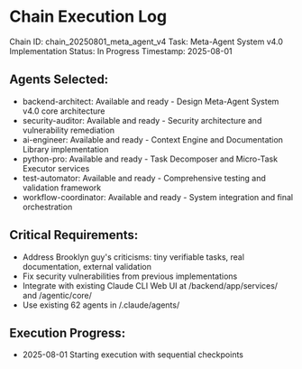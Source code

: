 # Chain Execution Log
Chain ID: chain_20250801_meta_agent_v4
Task: Meta-Agent System v4.0 Implementation
Status: In Progress
Timestamp: 2025-08-01

## Agents Selected:
- backend-architect: Available and ready - Design Meta-Agent System v4.0 core architecture
- security-auditor: Available and ready - Security architecture and vulnerability remediation
- ai-engineer: Available and ready - Context Engine and Documentation Library implementation
- python-pro: Available and ready - Task Decomposer and Micro-Task Executor services
- test-automator: Available and ready - Comprehensive testing and validation framework
- workflow-coordinator: Available and ready - System integration and final orchestration

## Critical Requirements:
- Address Brooklyn guy's criticisms: tiny verifiable tasks, real documentation, external validation
- Fix security vulnerabilities from previous implementations
- Integrate with existing Claude CLI Web UI at /backend/app/services/ and /agentic/core/
- Use existing 62 agents in /.claude/agents/

## Execution Progress:
- 2025-08-01 Starting execution with sequential checkpoints